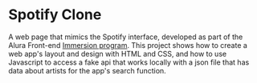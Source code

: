 # Spotify Clone

A web page that mimics the Spotify interface, developed as part of the Alura Front-end [Immersion program](https://imersao.dev/).
This project shows how to create a web app's layout and design with HTML and CSS, and how to use Javascript to access a fake api that works locally with a json file that has data about artists for the app's search function.